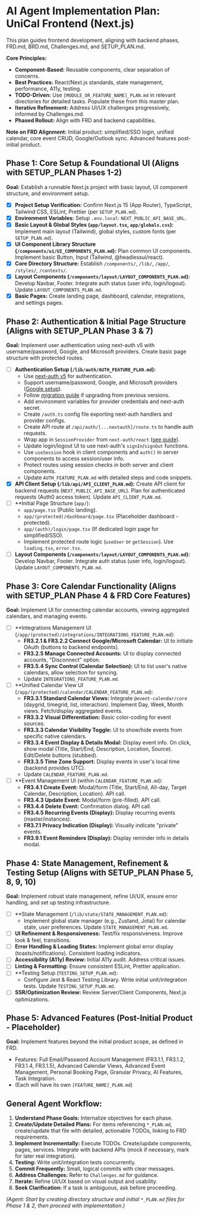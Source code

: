 <!-- filepath: /Users/canh/Projects/Personals/UniCal/apps/frontend/AGENT_PLAN.md -->
# AI Agent Implementation Plan: UniCal Frontend (Next.js)

This plan guides frontend development, aligning with backend phases, FRD.md, BRD.md, Challenges.md, and SETUP_PLAN.md.

**Core Principles:**
*   **Component-Based:** Reusable components, clear separation of concerns.
*   **Best Practices:** React/Next.js standards, state management, performance, A11y, testing.
*   **TODO-Driven:** Use `[MODULE_OR_FEATURE_NAME]_PLAN.md` in relevant directories for detailed tasks. Populate these from this master plan.
*   **Iterative Refinement:** Address UI/UX challenges progressively, informed by Challenges.md.
*   **Phased Rollout:** Align with FRD and backend capabilities.

**Note on FRD Alignment:** Initial product: simplified/SSO login, unified calendar, core event CRUD, Google/Outlook sync. Advanced features post-initial product.

## Phase 1: Core Setup & Foundational UI (Aligns with SETUP_PLAN Phases 1-2)
**Goal:** Establish a runnable Next.js project with basic layout, UI component structure, and environment setup.

*   [x] **Project Setup Verification:** Confirm Next.js 15 (App Router), TypeScript, Tailwind CSS, ESLint, Prettier (per `SETUP_PLAN.md`).
*   [x] **Environment Variables:** Setup `.env.local`: `NEXT_PUBLIC_API_BASE_URL`.
*   [x] **Basic Layout & Global Styles (`app/layout.tsx`, `app/globals.css`):** Implement main layout (Tailwind), global styles, custom fonts (per `SETUP_PLAN.md`).
*   [x] **UI Component Library Structure (`/components/ui/UI_COMPONENTS_PLAN.md`):** Plan common UI components. Implement basic Button, Input (Tailwind, @headlessui/react).
*   [x] **Core Directory Structure:** Establish `/components/`, `/lib/`, `/app/`, `/styles/`, `/contexts/`.
*   [x] **Layout Components (`/components/layout/LAYOUT_COMPONENTS_PLAN.md`):** Develop Navbar, Footer. Integrate auth status (user info, login/logout). Update `LAYOUT_COMPONENTS_PLAN.md`.
*   [x] **Basic Pages:** Create landing page, dashboard, calendar, integrations, and settings pages.

## Phase 2: Authentication & Initial Page Structure (Aligns with SETUP_PLAN Phase 3 & 7)
**Goal:** Implement user authentication using next-auth v5 with username/password, Google, and Microsoft providers. Create basic page structure with protected routes.

*   [ ] **Authentication Setup (`/lib/auth/AUTH_FEATURE_PLAN.md`):**
    *   Use [next-auth v5](https://authjs.dev/getting-started/installation) for authentication.
    *   Support username/password, Google, and Microsoft providers ([Google setup](https://authjs.dev/getting-started/providers/google)).
    *   Follow [migration guide](https://authjs.dev/getting-started/migrating-to-v5) if upgrading from previous versions.
    *   Add environment variables for provider credentials and next-auth secret.
    *   Create `/auth.ts` config file exporting next-auth handlers and provider configs.
    *   Create API route at `/api/auth/[...nextauth]/route.ts` to handle auth requests.
    *   Wrap app in `SessionProvider` from `next-auth/react` ([see guide](https://nextjs.org/learn/dashboard-app/adding-authentication)).
    *   Update login/logout UI to use next-auth's `signIn`/`signOut` functions.
    *   Use `useSession` hook in client components and `auth()` in server components to access session/user info.
    *   Protect routes using session checks in both server and client components.
    *   Update `AUTH_FEATURE_PLAN.md` with detailed steps and code snippets.
*   [x] **API Client Setup (`/lib/api/API_CLIENT_PLAN.md`):** Create API client for backend requests (`NEXT_PUBLIC_API_BASE_URL`). Plan for authenticated requests (Auth0 access token). Update `API_CLIENT_PLAN.md`.
*   [ ] **Initial Page Structure (`app/`):
    *   `app/page.tsx` (Public landing).
    *   `app/(protected)/dashboard/page.tsx` (Placeholder dashboard - protected).
    *   `app/(auth)/login/page.tsx` (If dedicated login page for simplified/SSO).
    *   Implement protected route logic (`useUser` or `getSession`). Use `loading.tsx`, `error.tsx`.
*   [ ] **Layout Components (`/components/layout/LAYOUT_COMPONENTS_PLAN.md`):** Develop Navbar, Footer. Integrate auth status (user info, login/logout). Update `LAYOUT_COMPONENTS_PLAN.md`.

## Phase 3: Core Calendar Functionality (Aligns with SETUP_PLAN Phase 4 & FRD Core Features)
**Goal:** Implement UI for connecting calendar accounts, viewing aggregated calendars, and managing events.

*   [ ] **Integrations Management UI (`/app/(protected)/integrations/INTEGRATIONS_FEATURE_PLAN.md`):
    *   **FR3.2.1 & FR3.2.2 Connect Google/Microsoft Calendar:** UI to initiate OAuth (buttons to backend endpoints).
    *   **FR3.2.5 Manage Connected Accounts:** UI to display connected accounts, "Disconnect" option.
    *   **FR3.5.4 Sync Control (Calendar Selection):** UI to list user's native calendars, allow selection for syncing.
    *   Update `INTEGRATIONS_FEATURE_PLAN.md`.
*   [ ] **Unified Calendar View UI (`/app/(protected)/calendar/CALENDAR_FEATURE_PLAN.md`):
    *   **FR3.3.1 Standard Calendar Views:** Integrate `@event-calendar/core` (daygrid, timegrid, list, interaction). Implement Day, Week, Month views. Fetch/display aggregated events.
    *   **FR3.3.2 Visual Differentiation:** Basic color-coding for event sources.
    *   **FR3.3.3 Calendar Visibility Toggle:** UI to show/hide events from specific native calendars.
    *   **FR3.3.4 Event Display & Details Modal:** Display event info. On click, show modal (Title, Start/End, Description, Location, Source). Edit/Delete buttons (stubbed).
    *   **FR3.3.5 Time Zone Support:** Display events in user's local time (backend provides UTC).
    *   Update `CALENDAR_FEATURE_PLAN.md`.
*   [ ] **Event Management UI (within `CALENDAR_FEATURE_PLAN.md`):
    *   **FR3.4.1 Create Event:** Modal/form (Title, Start/End, All-day, Target Calendar, Description, Location). API call.
    *   **FR3.4.3 Update Event:** Modal/form (pre-filled). API call.
    *   **FR3.4.4 Delete Event:** Confirmation dialog. API call.
    *   **FR3.4.5 Recurring Events (Display):** Display recurring events (master/instances).
    *   **FR3.7.1 Privacy Indication (Display):** Visually indicate "private" events.
    *   **FR3.9.1 Event Reminders (Display):** Display reminder info in details modal.

## Phase 4: State Management, Refinement & Testing Setup (Aligns with SETUP_PLAN Phase 5, 8, 9, 10)
**Goal:** Implement robust state management, refine UI/UX, ensure error handling, and set up testing infrastructure.

*   [ ] **State Management (`/lib/state/STATE_MANAGEMENT_PLAN.md`):
    *   Implement global state manager (e.g., Zustand, Jotai) for calendar state, user preferences. Update `STATE_MANAGEMENT_PLAN.md`.
*   [ ] **UI Refinement & Responsiveness:** Test/fix responsiveness. Improve look & feel, transitions.
*   [ ] **Error Handling & Loading States:** Implement global error display (toasts/notifications). Consistent loading indicators.
*   [ ] **Accessibility (A11y) Review:** Initial A11y audit. Address critical issues.
*   [ ] **Linting & Formatting:** Ensure consistent ESLint, Prettier application.
*   [ ] **Testing Setup (`TESTING_SETUP_PLAN.md`):
    *   Configure Jest & React Testing Library. Write initial unit/integration tests. Update `TESTING_SETUP_PLAN.md`.
*   [ ] **SSR/Optimization Review:** Review Server/Client Components, Next.js optimizations.

## Phase 5: Advanced Features (Post-Initial Product - Placeholder)
**Goal:** Implement features beyond the initial product scope, as defined in FRD.
*   Features: Full Email/Password Account Management (FR3.1.1, FR3.1.2, FR3.1.4, FR3.1.5), Advanced Calendar Views, Advanced Event Management, Personal Booking Page, Granular Privacy, AI Features, Task Integration.
*   (Each will have its own `[FEATURE_NAME]_PLAN.md`)

## General Agent Workflow:
1.  **Understand Phase Goals:** Internalize objectives for each phase.
2.  **Create/Update Detailed Plans:** For items referencing `*_PLAN.md`, create/update that file with detailed, actionable TODOs, linking to FRD requirements.
3.  **Implement Incrementally:** Execute TODOs. Create/update components, pages, services. Integrate with backend APIs (mock if necessary, mark for later real integration).
4.  **Testing:** Write unit/integration tests concurrently.
5.  **Commit Frequently:** Small, logical commits with clear messages.
6.  **Address Challenges:** Refer to `Challenges.md` for guidance.
7.  **Iterate:** Refine UI/UX based on visual output and usability.
8.  **Seek Clarification:** If a task is ambiguous, ask before proceeding.

*(Agent: Start by creating directory structure and initial `*_PLAN.md` files for Phase 1 & 2, then proceed with implementation.)*
